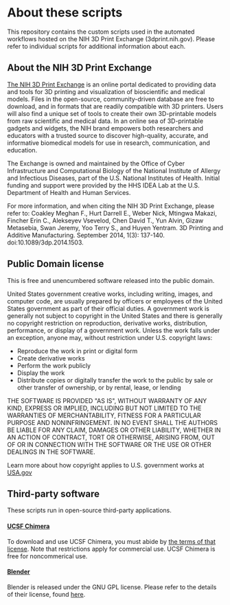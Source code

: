 # About these scripts
This repository contains the custom scripts used in the automated workflows hosted on the NIH 3D Print Exchange (3dprint.nih.gov). Please refer to individual scripts for additional information about each.

## About the NIH 3D Print Exchange

[The NIH 3D Print Exchange](http://3dprint.nih.gov) is an online portal dedicated to providing data and tools for 3D printing and visualization of bioscientific and medical models. Files in the open-source, community-driven database are free to download, and in formats that are readily compatible with 3D printers. Users will also find a unique set of tools to create their own 3D-printable models from raw scientific and medical data. In an online sea of 3D-printable gadgets and widgets, the NIH brand empowers both researchers and educators with a trusted source to discover high-quality, accurate, and informative biomedical models for use in research, communication, and education.

The Exchange is owned and maintained by the Office of Cyber Infrastructure and Computational Biology of the National Institute of Allergy and Infectious Diseases, part of the U.S. National Institutes of Health. Initial funding and support were provided by the HHS IDEA Lab at the U.S. Department of Health and Human Services.

For more information, and when citing the NIH 3D Print Exchange, please refer to: 
Coakley Meghan F., Hurt Darrell E., Weber Nick, Mtingwa Makazi, Fincher Erin C., Alekseyev Vsevelod, Chen David T., Yun Alvin, Gizaw Metasebia, Swan Jeremy, Yoo Terry S., and Huyen Yentram. 3D Printing and Additive Manufacturing. September 2014, 1(3): 137-140. doi:10.1089/3dp.2014.1503.


## Public Domain license

This is free and unencumbered software released into the public domain.

United States government creative works, including writing, images, and computer code, are usually prepared by officers or employees of the United States government as part of their official duties. A government work is generally not subject to copyright in the United States and there is generally no copyright restriction on reproduction, derivative works, distribution, performance, or display of a government work. Unless the work falls under an exception, anyone may, without restriction under U.S. copyright laws:

* Reproduce the work in print or digital form
* Create derivative works
* Perform the work publicly
* Display the work
* Distribute copies or digitally transfer the work to the public by sale or other transfer of ownership, or by rental, lease, or lending

THE SOFTWARE IS PROVIDED "AS IS", WITHOUT WARRANTY OF ANY KIND,
EXPRESS OR IMPLIED, INCLUDING BUT NOT LIMITED TO THE WARRANTIES OF
MERCHANTABILITY, FITNESS FOR A PARTICULAR PURPOSE AND NONINFRINGEMENT.
IN NO EVENT SHALL THE AUTHORS BE LIABLE FOR ANY CLAIM, DAMAGES OR
OTHER LIABILITY, WHETHER IN AN ACTION OF CONTRACT, TORT OR OTHERWISE,
ARISING FROM, OUT OF OR IN CONNECTION WITH THE SOFTWARE OR THE USE OR
OTHER DEALINGS IN THE SOFTWARE.

Learn more about how copyright applies to U.S. government works at [USA.gov](https://www.usa.gov/government-works)


## Third-party software

These scripts run in open-source third-party applications. 

#### [UCSF Chimera](http://www.cgl.ucsf.edu/chimera)
To download and use UCSF Chimera, you must abide by [the terms of that license](https://www.cgl.ucsf.edu/chimera/docs/licensing.html). Note that restrictions apply for commercial use. UCSF Chimera is free for noncommerical use.  

#### [Blender](https://www.blender.org/)
Blender is released under the GNU GPL license. Please refer to the details of their license, found [here](https://www.blender.org/about/license/).




